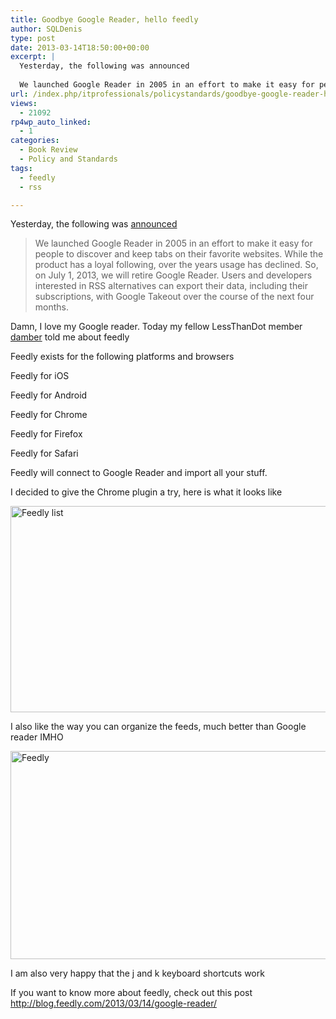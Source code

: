 ```yaml
---
title: Goodbye Google Reader, hello feedly
author: SQLDenis
type: post
date: 2013-03-14T18:50:00+00:00
excerpt: |
  Yesterday, the following was announced
  
  We launched Google Reader in 2005 in an effort to make it easy for people to discover and keep tabs on their favorite websites. While the product has a loyal following, over the years usage has declined. So, on&hellip;
url: /index.php/itprofessionals/policystandards/goodbye-google-reader-hello-feedly/
views:
  - 21092
rp4wp_auto_linked:
  - 1
categories:
  - Book Review
  - Policy and Standards
tags:
  - feedly
  - rss

---
```

Yesterday, the following was [announced][1]

> We launched Google Reader in 2005 in an effort to make it easy for people to discover and keep tabs on their favorite websites. While the product has a loyal following, over the years usage has declined. So, on July 1, 2013, we will retire Google Reader. Users and developers interested in RSS alternatives can export their data, including their subscriptions, with Google Takeout over the course of the next four months.

Damn, I love my Google reader. Today my fellow LessThanDot member [damber][2] told me about feedly

Feedly exists for the following platforms and browsers

Feedly for iOS
  
Feedly for Android
  
Feedly for Chrome
  
Feedly for Firefox
  
Feedly for Safari

Feedly will connect to Google Reader and import all your stuff.
  
I decided to give the Chrome plugin a try, here is what it looks like

[<img src="http://farm9.staticflickr.com/8238/8557317305_14e215d534_z.jpg" width="640" height="330" alt="Feedly list" />][3]

I also like the way you can organize the feeds, much better than Google reader IMHO

[<img src="http://farm9.staticflickr.com/8388/8557302843_80fc57076f_z.jpg" width="640" height="333" alt="Feedly" />][4]

I am also very happy that the j and k keyboard shortcuts work

If you want to know more about feedly, check out this post http://blog.feedly.com/2013/03/14/google-reader/

 [1]: http://googleblog.blogspot.com/2013/03/a-second-spring-of-cleaning.html
 [2]: https://twitter.com/damber
 [3]: http://www.flickr.com/photos/denisgobo/8557317305/ "Feedly list by Denis Gobo, on Flickr"
 [4]: http://www.flickr.com/photos/denisgobo/8557302843/ "Feedly by Denis Gobo, on Flickr"